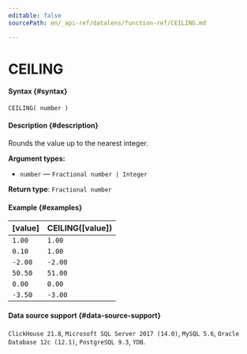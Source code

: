```yaml
---
editable: false
sourcePath: en/_api-ref/datalens/function-ref/CEILING.md

---
```


# CEILING



#### Syntax {#syntax}


```
CEILING( number )
```

#### Description {#description}
Rounds the value up to the nearest integer.

**Argument types:**
- `number` — `Fractional number | Integer`


**Return type**: `Fractional number`

#### Example {#examples}



| **[value]**   | **CEILING([value])**   |
|:--------------|:-----------------------|
| `1.00`        | `1.00`                 |
| `0.10`        | `1.00`                 |
| `-2.00`       | `-2.00`                |
| `50.50`       | `51.00`                |
| `0.00`        | `0.00`                 |
| `-3.50`       | `-3.00`                |




#### Data source support {#data-source-support}

`ClickHouse 21.8`, `Microsoft SQL Server 2017 (14.0)`, `MySQL 5.6`, `Oracle Database 12c (12.1)`, `PostgreSQL 9.3`, `YDB`.
